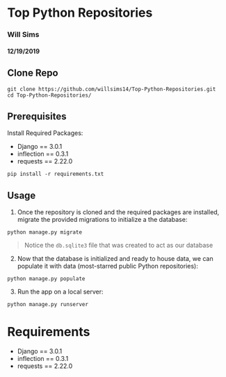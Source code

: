# Top Python Repositories
### Will Sims
#### 12/19/2019


## Clone Repo
```
git clone https://github.com/willsims14/Top-Python-Repositories.git
cd Top-Python-Repositories/
```


## Prerequisites

Install Required Packages:
* Django == 3.0.1
* inflection == 0.3.1
* requests == 2.22.0

```
pip install -r requirements.txt
```



## Usage
1) Once the repository is cloned and the required packages are installed, migrate the provided migrations to initialize a the database:

```
python manage.py migrate
```
> Notice the `db.sqlite3` file that was created to act as our database

2) Now that the database is initialized and ready to house data, we can populate it with data (most-starred public Python repositories):

```
python manage.py populate
```

3) Run the app on a local server:

```
python manage.py runserver
``` 


# Requirements
* Django == 3.0.1
* inflection == 0.3.1
* requests == 2.22.0
